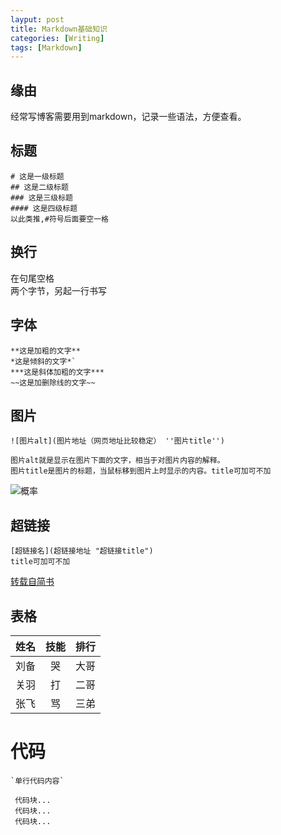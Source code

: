 ```yaml
---
layput: post
title: Markdown基础知识
categories: [Writing]
tags: [Markdown]
---
```


## 缘由
经常写博客需要用到markdown，记录一些语法，方便查看。

## 标题
```
# 这是一级标题
## 这是二级标题
### 这是三级标题
#### 这是四级标题
以此类推,#符号后面要空一格
```
## 换行
在句尾空格  
两个字节，另起一行书写

## 字体
```
**这是加粗的文字**
*这是倾斜的文字*`
***这是斜体加粗的文字***
~~这是加删除线的文字~~
```

## 图片
```
![图片alt](图片地址（网页地址比较稳定） ''图片title'')

图片alt就是显示在图片下面的文字，相当于对图片内容的解释。
图片title是图片的标题，当鼠标移到图片上时显示的内容。title可加可不加
```
![概率](https://pic2.zhimg.com/v2-9f323435fe96ed054b4f34b6f85012ac_1200x500.jpg)

## 超链接
```
[超链接名](超链接地址 "超链接title")
title可加可不加
```
[转载自简书](https://www.jianshu.com/p/191d1e21f7ed)

## 表格

姓名|技能|排行
--|:--:|--:
刘备|哭|大哥
关羽|打|二哥
张飞|骂|三弟

# 代码
    `单行代码内容`
    
 ```
  代码块...
  代码块...
  代码块...
```

